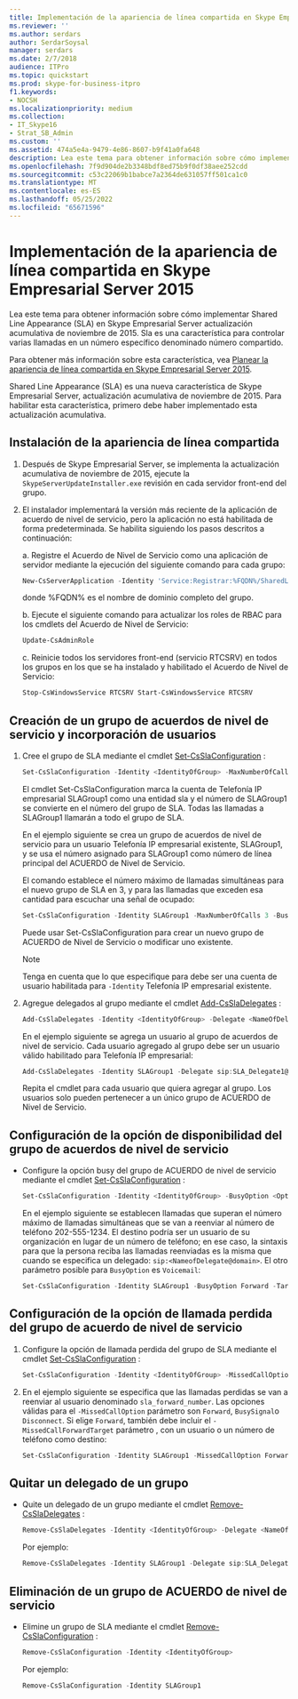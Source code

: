 ```yaml
---
title: Implementación de la apariencia de línea compartida en Skype Empresarial Server 2015
ms.reviewer: ''
ms.author: serdars
author: SerdarSoysal
manager: serdars
ms.date: 2/7/2018
audience: ITPro
ms.topic: quickstart
ms.prod: skype-for-business-itpro
f1.keywords:
- NOCSH
ms.localizationpriority: medium
ms.collection:
- IT_Skype16
- Strat_SB_Admin
ms.custom: ''
ms.assetid: 474a5e4a-9479-4e86-8607-b9f41a0fa648
description: Lea este tema para obtener información sobre cómo implementar Shared Line Appearance (SLA) en Skype Empresarial Server actualización acumulativa de noviembre de 2015. Sla es una característica para controlar varias llamadas en un número específico denominado número compartido.
ms.openlocfilehash: 7f9d904de2b3348bdf8ed75b9f0df38aee252cdd
ms.sourcegitcommit: c53c22069b1babce7a2364de631057ff501ca1c0
ms.translationtype: MT
ms.contentlocale: es-ES
ms.lasthandoff: 05/25/2022
ms.locfileid: "65671596"
---
```

# <a name="deploy-shared-line-appearance-in-skype-for-business-server-2015"></a>Implementación de la apariencia de línea compartida en Skype Empresarial Server 2015

Lea este tema para obtener información sobre cómo implementar Shared Line Appearance (SLA) en Skype Empresarial Server actualización acumulativa de noviembre de 2015. Sla es una característica para controlar varias llamadas en un número específico denominado número compartido.

Para obtener más información sobre esta característica, vea [Planear la apariencia de línea compartida en Skype Empresarial Server 2015](../../plan-your-deployment/enterprise-voice-solution/shared-line-appearance.md).

Shared Line Appearance (SLA) es una nueva característica de Skype Empresarial Server, actualización acumulativa de noviembre de 2015. Para habilitar esta característica, primero debe haber implementado esta actualización acumulativa.

## <a name="install-shared-line-appearance"></a>Instalación de la apariencia de línea compartida

1. Después de Skype Empresarial Server, se implementa la actualización acumulativa de noviembre de 2015, ejecute la `SkypeServerUpdateInstaller.exe` revisión en cada servidor front-end del grupo.

2. El instalador implementará la versión más reciente de la aplicación de acuerdo de nivel de servicio, pero la aplicación no está habilitada de forma predeterminada. Se habilita siguiendo los pasos descritos a continuación:

    a. Registre el Acuerdo de Nivel de Servicio como una aplicación de servidor mediante la ejecución del siguiente comando para cada grupo:

   ```powershell
   New-CsServerApplication -Identity 'Service:Registrar:%FQDN%/SharedLineAppearance' -Uri http://www.microsoft.com/LCS/SharedLineAppearance -Critical $false -Enabled $true -Priority (Get-CsServerApplication -Identity  'Service:Registrar:%FQDN%/UserServices').Priority
   ```

   donde %FQDN% es el nombre de dominio completo del grupo.

    b. Ejecute el siguiente comando para actualizar los roles de RBAC para los cmdlets del Acuerdo de Nivel de Servicio:

   ```powershell
   Update-CsAdminRole
   ```

    c. Reinicie todos los servidores front-end (servicio RTCSRV) en todos los grupos en los que se ha instalado y habilitado el Acuerdo de Nivel de Servicio:

   ```powershell
   Stop-CsWindowsService RTCSRV Start-CsWindowsService RTCSRV
   ```

## <a name="create-an-sla-group-and-add-users-to-it"></a>Creación de un grupo de acuerdos de nivel de servicio y incorporación de usuarios

1. Cree el grupo de SLA mediante el cmdlet [Set-CsSlaConfiguration](/powershell/module/skype/set-csslaconfiguration) :

   ```powershell
   Set-CsSlaConfiguration -Identity <IdentityOfGroup> -MaxNumberOfCalls <Number> -BusyOption <BusyOnBusy|Voicemail|Forward> [-Target <TargetUserOrPhoneNumber>]
   ```

    El cmdlet Set-CsSlaConfiguration marca la cuenta de Telefonía IP empresarial SLAGroup1 como una entidad sla y el número de SLAGroup1 se convierte en el número del grupo de SLA. Todas las llamadas a SLAGroup1 llamarán a todo el grupo de SLA.

    En el ejemplo siguiente se crea un grupo de acuerdos de nivel de servicio para un usuario Telefonía IP empresarial existente, SLAGroup1, y se usa el número asignado para SLAGroup1 como número de línea principal del ACUERDO de Nivel de Servicio.

    El comando establece el número máximo de llamadas simultáneas para el nuevo grupo de SLA en 3, y para las llamadas que exceden esa cantidad para escuchar una señal de ocupado:

   ```powershell
   Set-CsSlaConfiguration -Identity SLAGroup1 -MaxNumberOfCalls 3 -BusyOption BusyOnBusy
   ```

    Puede usar Set-CsSlaConfiguration para crear un nuevo grupo de ACUERDO de Nivel de Servicio o modificar uno existente.

    > [!NOTE]
    > Tenga en cuenta que lo que especifique para debe ser una cuenta de usuario habilitada para `-Identity` Telefonía IP empresarial existente.

2. Agregue delegados al grupo mediante el cmdlet [Add-CsSlaDelegates](/powershell/module/skype/add-cssladelegates) :

   ```powershell
   Add-CsSlaDelegates -Identity <IdentityOfGroup> -Delegate <NameOfDelegate@domain>
   ```

    En el ejemplo siguiente se agrega un usuario al grupo de acuerdos de nivel de servicio. Cada usuario agregado al grupo debe ser un usuario válido habilitado para Telefonía IP empresarial:

   ```powershell
   Add-CsSlaDelegates -Identity SLAGroup1 -Delegate sip:SLA_Delegate1@contoso.com
   ```

    Repita el cmdlet para cada usuario que quiera agregar al grupo. Los usuarios solo pueden pertenecer a un único grupo de ACUERDO de Nivel de Servicio.

## <a name="configure-the-sla-group-busy-option"></a>Configuración de la opción de disponibilidad del grupo de acuerdos de nivel de servicio

- Configure la opción busy del grupo de ACUERDO de nivel de servicio mediante el cmdlet [Set-CsSlaConfiguration](/powershell/module/skype/set-csslaconfiguration) :

  ```powershell
  Set-CsSlaConfiguration -Identity <IdentityOfGroup> -BusyOption <Option> [-Target <TargetUserOrPhoneNumber>]
  ```

    En el ejemplo siguiente se establecen llamadas que superan el número máximo de llamadas simultáneas que se van a reenviar al número de teléfono 202-555-1234. El destino podría ser un usuario de su organización en lugar de un número de teléfono; en ese caso, la sintaxis para que la persona reciba las llamadas reenviadas es la misma que cuando se especifica un delegado:  `sip:<NameofDelegate@domain>`. El otro parámetro posible para  `BusyOption` es `Voicemail`:

  ```powershell
  Set-CsSlaConfiguration -Identity SLAGroup1 -BusyOption Forward -Target tel:+2025551234
  ```

## <a name="configure-the-sla-group-missed-call-option"></a>Configuración de la opción de llamada perdida del grupo de acuerdo de nivel de servicio

1. Configure la opción de llamada perdida del grupo de SLA mediante el cmdlet [Set-CsSlaConfiguration](/powershell/module/skype/set-csslaconfiguration) :

   ```powershell
   Set-CsSlaConfiguration -Identity <IdentityOfGroup> -MissedCallOption <Option> -MissedCallForwardTarget <TargetUserOrPhoneNumber> -BusyOption <Option> -MaxNumberofCalls <#> -Target [Target]
   ```

2. En el ejemplo siguiente se especifica que las llamadas perdidas se van a reenviar al usuario denominado  `sla_forward_number`. Las opciones válidas para el  `-MissedCallOption` parámetro son `Forward`,  `BusySignal`o  `Disconnect`. Si elige  `Forward`, también debe incluir el  `-MissedCallForwardTarget` parámetro , con un usuario o un número de teléfono como destino:

   ```powershell
   Set-CsSlaConfiguration -Identity SLAGroup1 -MissedCallOption Forward -MissedCallForwardTarget sip:sla_forward_number@contoso.com -BusyOption Forward -MaxNumberOfCalls 2 -Target sip:sla_forward_number@contoso.com
   ```

## <a name="remove-a-delegate-from-a-group"></a>Quitar un delegado de un grupo

- Quite un delegado de un grupo mediante el cmdlet [Remove-CsSlaDelegates](/powershell/module/skype/remove-cssladelegates) :

  ```powershell
  Remove-CsSlaDelegates -Identity <IdentityOfGroup> -Delegate <NameOfDelegate@domain>
  ```

    Por ejemplo:

  ```powershell
  Remove-CsSlaDelegates -Identity SLAGroup1 -Delegate sip:SLA_Delegate3@contoso.com
  ```

## <a name="delete-an-sla-group"></a>Eliminación de un grupo de ACUERDO de nivel de servicio

- Elimine un grupo de SLA mediante el cmdlet [Remove-CsSlaConfiguration](/powershell/module/skype/remove-csslaconfiguration) :

  ```powershell
  Remove-CsSlaConfiguration -Identity <IdentityOfGroup>
  ```

    Por ejemplo:

  ```powershell
  Remove-CsSlaConfiguration -Identity SLAGroup1
  ```
